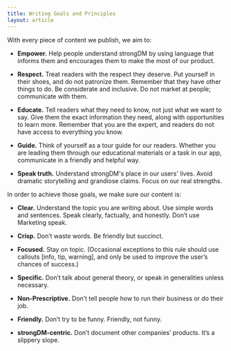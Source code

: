 ```yaml
---
title: Writing Goals and Principles
layout: article
---
```


With every piece of content we publish, we aim to:

* **Empower.** Help people understand strongDM by using language that informs them and encourages them to make the most of our product.

* **Respect.** Treat readers with the respect they deserve. Put yourself in their shoes, and do not patronize them. Remember that they have other things to do. Be considerate and inclusive. Do not market at people; communicate with them.

* **Educate.** Tell readers what they need to know, not just what we want to say. Give them the exact information they need, along with opportunities to learn more. Remember that you are the expert, and readers do not have access to everything you know.

* **Guide.** Think of yourself as a tour guide for our readers. Whether you are leading them through our educational materials or a task in our app, communicate in a friendly and helpful way.

* **Speak truth.** Understand strongDM's place in our users' lives. Avoid dramatic storytelling and grandiose claims. Focus on our real strengths.

In order to achieve those goals, we make sure our content is:

* **Clear.** Understand the topic you are writing about. Use simple words and sentences.  Speak clearly, factually, and honestly. Don’t use Marketing speak.

* **Crisp.** Don’t waste words. Be friendly but succinct.

* **Focused.** Stay on topic.  (Occasional exceptions to this rule should use callouts [info, tip, warning], and only be used to improve the user’s chances of success.)

* **Specific.** Don’t talk about general theory, or speak in generalities unless necessary.

* **Non-Prescriptive.** Don’t tell people how to run their business or do their job.

* **Friendly.** Don’t try to be funny. Friendly, not funny.

* **strongDM-centric.** Don’t document other companies’ products. It’s a slippery slope.











